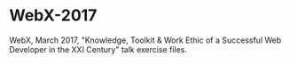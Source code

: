 # WebX-2017
WebX, March 2017, "Knowledge, Toolkit &amp; Work Ethic of a Successful Web Developer in the XXI Century" talk exercise files.
